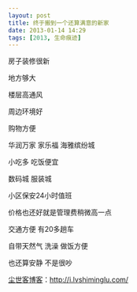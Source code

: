 ```yaml
---
layout: post
title: 终于搬到一个还算满意的新家
date: 2013-01-14 14:29
tags: [2013, 生命痕迹]
---
```

房子装修很新

地方够大

楼层高通风

周边环境好

购物方便

华润万家 家乐福 海雅缤纷城

小吃多 吃饭便宜

数码城 服装城

小区保安24小时值班

价格也还好就是管理费稍微高一点

交通方便 有20多趟车

自带天然气 洗澡 做饭方便

也还算安静 不是很吵

<a href="http://i.lvshiminglu.com/">尘世客博客</a>：<a href="http://i.lvshiminglu.com/">http://i.lvshiminglu.com/</a>

